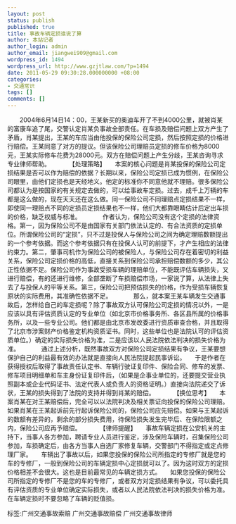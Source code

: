 ```yaml
---
layout: post
status: publish
published: true
title: 事故车辆定损谁说了算
author: 本站记者
author_login: admin
author_email: jiangwei909@gmail.com
wordpress_id: 1494
wordpress_url: http://www.gzjtlaw.com/?p=1494
date: 2011-05-29 09:30:28.000000000 +08:00
categories:
- 交通常识
tags: []
comments: []
---
```

　　2004年6月14日14：00，王某新买的奥迪车开了不到4000公里，就被肖某的富康车追了尾，交警认定肖某负事故全部责任。在车损及赔偿问题上双方产生了矛盾，肖某提出，王某的车应当由他投保的保险公司定损，然后按照定损的价格进行赔偿。王某同意了对方的提议。但该保险公司理赔员定损的修车价格为8000元，王某实际修车花费为28000元。双方在赔偿问题上产生分歧，王某咨询寻求专业律师帮助。　　　　【处理策略】　　本案的核心问题是肖某投保的保险公司定损结果是否可以作为赔偿的依据？长期以来，保险公司定损已成为惯例，在保险公司眼里，由他们定损也是天经地义。他定的标准你不同意他就不理赔。很多保险公司都认为是按国家的有关规定去做的，可以给事故车定损。过去，成千上万辆的车都是这么做的，现在天天还在这么做。同一保险公司不同理赔点定损结果不一样，即使同一理赔点不同的定损员定损结果也不一样，他们大都靠眼睛估计后定出车损的价格，缺乏权威与标准。　　　　作者认为，保险公司没有这个定损的法律资格。第一，因为保险公司不是由国家有关部门依法认定的、有合法资质的定损单位。所谓保险公司的&ldquo;定损&rdquo;，只不过是投保人与保险公司之间为确定理赔数额提出的一个参考依据。而这个参考依据只有在投保人认可的前提下，才产生相应的法律约束力。第二，肇事司机作为保险公司的被保险人，与保险公司存在着密切的利益关系，保险公司定损价格的高低，直接关系到保险公司承担赔偿数额的多少，其公正性依据不足。保险公司作为事故受损车辆的理赔单位，不能既评估车辆损失，又进行赔偿，有的还进行维修，全部垄断了车损赔偿市场，一家说了算，从法律上失去了与投保人的平等关系。第三，保险公司把预估损失的价格，作为受损车辆恢复原状的实际费用，其准确性依据不足。　　　　那么，就本案王某车辆发生交通事故后，怎样给自己的车定损呢？除了事故双方认可保险公司定损的情况以外，一是应该以具有评估资质认定的专业单位（如北京市价格事务所、各区县所属的价格事务所，以及一些专业公司。他们都是由北京市发改委进行资质审查合格，并且取得了北京市涉案财产价格鉴定机构资质证书。同时，这些单位也是法院认可的评估资质单位。）确定的实际损失价格为准，二是应该以人民法院依法判决的损失价格为准。　　　　通过上述分析，既然事故双方对保险公司定损结果有争议，王某要想保护自己的利益最有效的办法就是直接向人民法院提起民事诉讼。　　于是作者在获得授权后取得了事故责任认定书、车辆行驶证复印件、保险合同、修车的发票、修车项目明细单和车主身份证复印件后，（如果是企事业单位的，还要提交营业执照副本或企业代码证书、法定代表人或负责人的资格证明。）直接向法院递交了诉状，王某的损失得到了法院的支持并得到肖某的赔偿。　　　　【换位思考】　　本案肖某在对王某赔偿后，完全可以以法院判决及相关票证向投保的保险公司理赔。如果肖某在王某起诉前先行起诉保险公司的，保险公司应先赔偿。如果与王某起诉的数额有差异的，剩余的部分损失费用，待保险损失发生完毕后、在保险限额之内，保险公司应再予赔偿。　　　　【律师提醒】　　事故车辆定损在公安机关的主持下，当事人各方参加，聘请专业人员进行鉴定，涉及保险车辆时，召集保险公司参加，车损确定后，由各方当事人自选厂家修复车辆，交警部门不得指定或定点修理厂家。　　车辆出了事故以后，如果您投保的保险公司所指定的专修厂就是您的车的专修厂，一般到保险公司的车辆定损中心定损就可以了。因为这时双方的定损价格相差不会很大。这也是目前最常见的车辆定损方式。　　如果您投保的保险公司所指定的专修厂不是您的车的专修厂，或者双方对定损结果有争议，可以委托具有评估资质的专业单位确定实际损失，或者以人民法院依法判决的损失价格为准。　　在车辆定损时不要忽略了车辆的贬值损。标签:广州交通事故索赔 广州交通事故赔偿 广州交通事故律师
